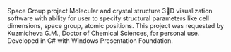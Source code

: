 Space Group project
Molecular and crystal structure 3􀆸D visualization software with ability
for user to specify structural parameters like cell dimensions, space
group, atomic positions. This project was requested by Kuzmicheva
G.M., Doctor of Chemical Sciences, for personal use.
Developed in C# with Windows Presentation Foundation.
